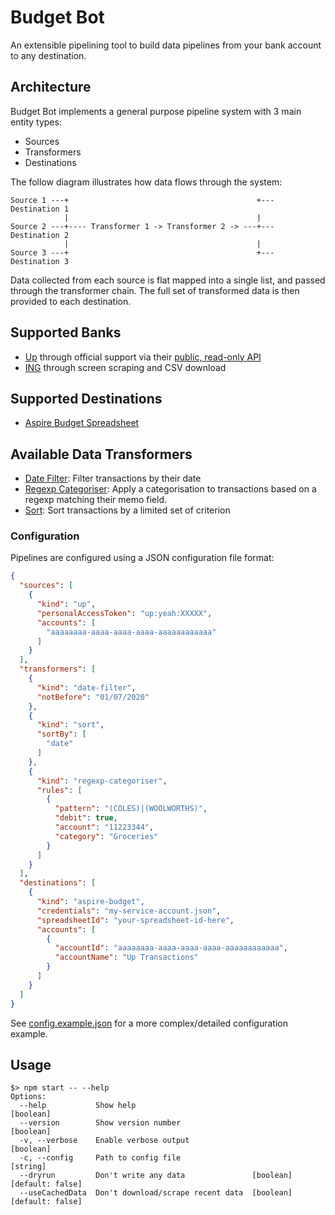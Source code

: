 # Budget Bot

An extensible pipelining tool to build data pipelines from your bank account to any destination.

## Architecture

Budget Bot implements a general purpose pipeline system with 3 main entity types:

- Sources
- Transformers
- Destinations

The follow diagram illustrates how data flows through the system:

```
Source 1 ---+                                          +--- Destination 1
            |                                          |
Source 2 ---+---- Transformer 1 -> Transformer 2 -> ---+--- Destination 2
            |                                          |
Source 3 ---+                                          +--- Destination 3
```

Data collected from each source is flat mapped into a single list, and passed through the transformer chain. The full set of transformed data is then provided to each destination.

## Supported Banks

- [Up](https://up.com.au/) through official support via their [public, read-only API](https://developer.up.com.au)
- [ING](https://www.ing.com.au/) through screen scraping and CSV download

## Supported Destinations

- [Aspire Budget Spreadsheet](https://www.aspirebudget.com/)

## Available Data Transformers

- [Date Filter](src/transformer/date_filter_transformer.ts): Filter transactions by their date
- [Regexp Categoriser](src/transformer/regexp_categoriser_transformer.ts): Apply a categorisation to transactions based on a regexp matching their memo field.
- [Sort](src/transformer/sort_transformer.ts): Sort transactions by a limited set of criterion

### Configuration

Pipelines are configured using a JSON configuration file format:

```json
{
  "sources": [
    {
      "kind": "up",
      "personalAccessToken": "up:yeah:XXXXX",
      "accounts": [
        "aaaaaaaa-aaaa-aaaa-aaaa-aaaaaaaaaaaa"
      ]
    }
  ],
  "transformers": [
    {
      "kind": "date-filter",
      "notBefore": "01/07/2020"
    },
    {
      "kind": "sort",
      "sortBy": [
        "date"
      ]
    },
    {
      "kind": "regexp-categoriser",
      "rules": [
        {
          "pattern": "(COLES)|(WOOLWORTHS)",
          "debit": true,
          "account": "11223344",
          "category": "Groceries"
        }
      ]
    }
  ],
  "destinations": [
    {
      "kind": "aspire-budget",
      "credentials": "my-service-account.json",
      "spreadsheetId": "your-spreadsheet-id-here",
      "accounts": [
        {
          "accountId": "aaaaaaaa-aaaa-aaaa-aaaa-aaaaaaaaaaaa",
          "accountName": "Up Transactions"
        }
      ]
    }
  ]
}
```

See [config.example.json](config.example.json) for a more complex/detailed configuration example.

## Usage

```
$> npm start -- --help
Options:
  --help           Show help                                           [boolean]
  --version        Show version number                                 [boolean]
  -v, --verbose    Enable verbose output                               [boolean]
  -c, --config     Path to config file                                  [string]
  --dryrun         Don't write any data               [boolean] [default: false]
  --useCachedData  Don't download/scrape recent data  [boolean] [default: false]
```
